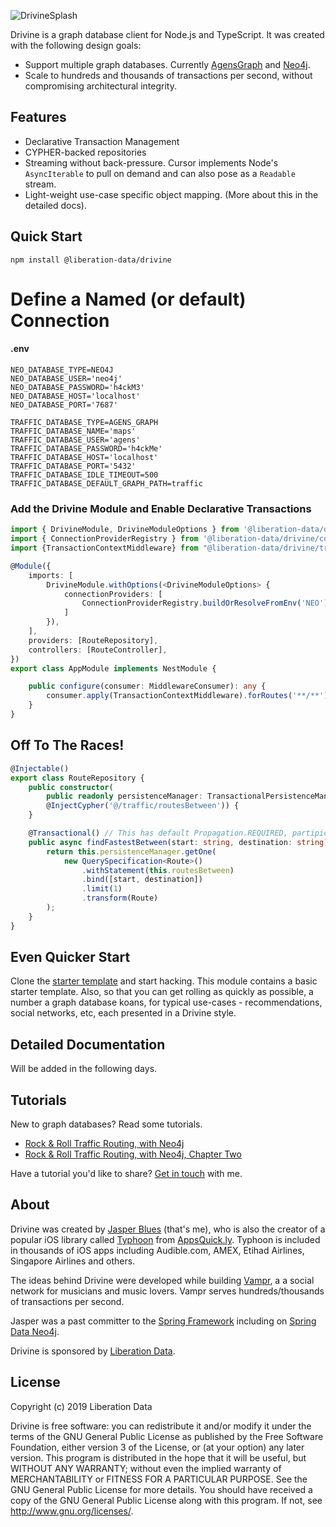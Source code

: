 ![DrivineSplash](https://liberation-data.com/images/drivine.jpg)

Drivine is a graph database client for Node.js and TypeScript. It was created with the following design goals: 

* Support multiple graph databases. Currently [AgensGraph](https://bitnine.net/agensgraph/) and 
[Neo4j](https://neo4j.com/neo4j-graph-database/). 
* Scale to hundreds and thousands of transactions per second, without compromising architectural integrity.

## Features

* Declarative Transaction Management
* CYPHER-backed repositories
* Streaming without back-pressure. Cursor<T> implements Node's `AsyncIterable` to pull on demand and can also pose as a 
`Readable` stream. 
* Light-weight use-case specific object mapping. (More about this in the detailed docs). 

## Quick Start

```
npm install @liberation-data/drivine
``` 

# Define a Named (or default) Connection

#### .env
```
NEO_DATABASE_TYPE=NEO4J
NEO_DATABASE_USER='neo4j'
NEO_DATABASE_PASSWORD='h4ckM3'
NEO_DATABASE_HOST='localhost'
NEO_DATABASE_PORT='7687'

TRAFFIC_DATABASE_TYPE=AGENS_GRAPH
TRAFFIC_DATABASE_NAME='maps'
TRAFFIC_DATABASE_USER='agens'
TRAFFIC_DATABASE_PASSWORD='h4ckMe'
TRAFFIC_DATABASE_HOST='localhost'
TRAFFIC_DATABASE_PORT='5432'
TRAFFIC_DATABASE_IDLE_TIMEOUT=500
TRAFFIC_DATABASE_DEFAULT_GRAPH_PATH=traffic
```

### Add the Drivine Module and Enable Declarative Transactions

```typescript
import { DrivineModule, DrivineModuleOptions } from '@liberation-data/drivine/DrivineModule';
import { ConnectionProviderRegistry } from '@liberation-data/drivine/connection/ConnectionProviderRegistry';
import {TransactionContextMiddleware} from "@liberation-data/drivine/transaction/TransactionContextMIddleware";

@Module({
    imports: [
        DrivineModule.withOptions(<DrivineModuleOptions> {
            connectionProviders: [
                ConnectionProviderRegistry.buildOrResolveFromEnv('NEO')
            ]
        }),
    ],
    providers: [RouteRepository],
    controllers: [RouteController],
})
export class AppModule implements NestModule {

    public configure(consumer: MiddlewareConsumer): any {
        consumer.apply(TransactionContextMiddleware).forRoutes('**/**');
    }
}
```

## Off To The Races!

```typescript
@Injectable()
export class RouteRepository {
    public constructor(
        public readonly persistenceManager: TransactionalPersistenceManager,
        @InjectCypher('@/traffic/routesBetween')) {
    }

    @Transactional() // This has default Propagation.REQUIRED, partipicate in a current txn, or start one
    public async findFastestBetween(start: string, destination: string): Promise<Route> {
        return this.persistenceManager.getOne(
            new QuerySpecification<Route>()
                .withStatement(this.routesBetween)
                .bind([start, destination])
                .limit(1)
                .transform(Route)
        );
    }
}
```

## Even Quicker Start 

Clone the [starter template](https://github.com/liberation-data/drivine-inspiration) and start hacking. This module 
contains a basic starter template. Also, so that you can get rolling as quickly as possible, a number a graph database koans, for typical use-cases - recommendations, social networks, etc, each presented in a Drivine style.  

## Detailed Documentation

Will be added in the following days.

## Tutorials

New to graph databases? Read some tutorials. 

* [Rock &amp; Roll Traffic Routing, with Neo4j](https://liberation-data.com/saxeburg-series/2018/11/28/rock-n-roll-traffic-routing.html) 
* [Rock &amp; Roll Traffic Routing, with Neo4j, Chapter Two](https://liberation-data.com/saxeburg-series/2018/12/05/rock-n-roll-traffic-routing.html) 

Have a tutorial you'd like to share? [Get in touch](https://twitter.com/doctor_cerulean) with me. 
## About

Drivine was created by [Jasper Blues](https://www.linkedin.com/in/jasper-blues-7781638) (that's me), who is also 
the creator of a popular iOS library called [Typhoon](https://github.com/appsquickly/typhoon) from 
[AppsQuick.ly](https://appsquick.ly). Typhoon is included in thousands of iOS apps including Audible.com, 
AMEX, Etihad Airlines, Singapore Airlines and others.  

The ideas behind Drivine were developed while building [Vampr](https://apps.apple.com/us/app/vampr/id1069819177), a 
a social network for musicians and music lovers. Vampr serves hundreds/thousands of transactions per second.

Jasper was a past committer to the [Spring Framework](https://spring.io/) including on [Spring Data Neo4j](https://spring.io/projects/spring-data-neo4j). 

Drivine is sponsored by [Liberation Data](https://liberation-data.com).   

## License

Copyright (c) 2019 Liberation Data

Drivine is free software: you can redistribute it and/or modify it under the terms of the GNU General Public License
as published by the Free Software Foundation, either version 3 of the License, or (at your option) any later version.
This program is distributed in the hope that it will be useful, but WITHOUT ANY WARRANTY; without even the implied
warranty of MERCHANTABILITY or FITNESS FOR A PARTICULAR PURPOSE. See the GNU General Public License for more details.
You should have received a copy of the GNU General Public License along with this program.
If not, see <http://www.gnu.org/licenses/>.
 
